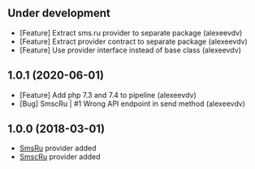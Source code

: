 Under development
-------------------------
- [Feature] Extract sms.ru provider to separate package (alexeevdv)
- [Feature] Extract provider contract to separate package (alexeevdv)
- [Feature] Use provider interface instead of base class (alexeevdv)

1.0.1 (2020-06-01)
-------------------------
- [Feature] Add php 7.3 and 7.4 to pipeline (alexeevdv)
- [Bug] SmscRu | #1 Wrong API endpoint in send method (alexeevdv)

1.0.0 (2018-03-01)
-------------------------
- [SmsRu](https://sms.ru/) provider added
- [SmscRu](https://smsc.ru/) provider added
